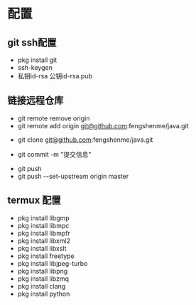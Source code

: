 # 配置

## git ssh配置
- pkg install git 
- ssh-keygen 
- 私钥id-rsa 公钥id-rsa.pub 
## 链接远程仓库
- git remote remove origin
- git remote add origin git@github.com:fengshenme/java.git

<!-- 克隆仓库 -->
- git clone git@github.com:fengshenme/java.git
<!-- 提交到本地仓库 -->
- git commit -m "提交信息"
<!-- 推送远程仓库 -->
- git push 
- git push --set-upstream origin master

## termux 配置

- pkg install libgmp
- pkg install libmpc
- pkg install libmpfr
- pkg install libxml2
- pkg install libxslt
- pkg install freetype
- pkg install libjpeg-turbo
- pkg install libpng
- pkg install libzmq
- pkg install clang
- pkg install python

